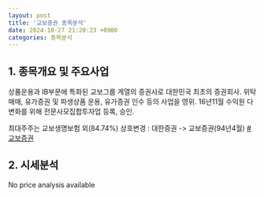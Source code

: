 ```yaml
---
layout: post
title: '교보증권 종목분석'
date: 2024-10-27 21:20:23 +0900
categories: 종목분석
---
```


## 1. 종목개요 및 주요사업

상품운용과 IB부문에 특화된 교보그룹 계열의 증권사로 대한민국 최초의 증권회사. 위탁매매, 유가증권 및 파생상품 운용, 유가증권 인수 등의 사업을 영위. 16년11월 수익원 다변화를 위해 전문사모집합투자업 등록, 승인. 

최대주주는 교보생명보험 외(84.74%) 상호변경 : 대한증권 -> 교보증권(94년4월)
[#교보증권](#)

## 2. 시세분석

No price analysis available

